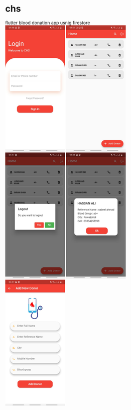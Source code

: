 # chs
flutter blood donation app usnig firestore
<br/>
<img src="Screenshots/1.jpeg" alt="drawing" width="190"/>
<img src="Screenshots/2.jpeg" alt="drawing" width="190"/>
<img src="Screenshots/3.jpeg" alt="drawing" width="190"/>
<img src="Screenshots/4.jpeg" alt="drawing" width="190"/>
<img src="Screenshots/5.jpeg" alt="drawing" width="190"/>



